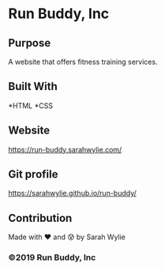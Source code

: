 # Run Buddy, Inc

## Purpose
A website that offers fitness training services.

## Built With 
*HTML
*CSS

## Website
https://run-buddy.sarahwylie.com/

## Git profile
https://sarahwylie.github.io/run-buddy/

##  Contribution
Made with :heart: and :cold_sweat: by Sarah Wylie

### ©️2019 Run Buddy, Inc

